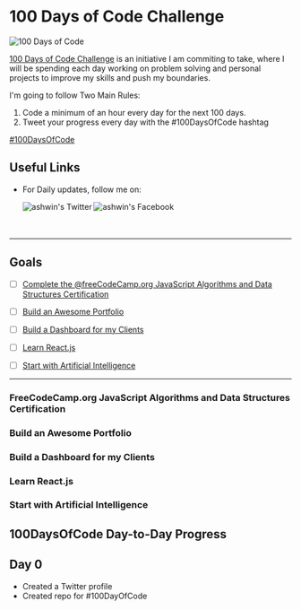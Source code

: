 # 100 Days of Code Challenge

<p>
<img src="https://raw.githubusercontent.com/AswinBarath/100-days-of-code-challenge/master/assets/%23100DaysOfCode%20-%20Dark%20design.png" alt="100 Days of Code" />
</p>

[100 Days of Code Challenge](https://www.100daysofcode.com/) is an initiative I am commiting to take, where I will be spending each day working on problem solving and personal projects to improve my skills and push my boundaries.


I'm going to follow Two Main Rules:
1. Code a minimum of an hour every day for the next 100 days.
2. Tweet your progress every day with the #100DaysOfCode hashtag 


[#100DaysOfCode](https://100DaysOfCode.com) 


## Useful Links

- For Daily updates, follow me on:

    <a href="https://twitter.com/jax_ai_">
    <img align="left" alt="ashwin's Twitter" src="https://img.icons8.com/bubbles/50/000000/twitter.png"/>
    </a>

    <a href="https://www.instagram.com/jax_ai_">
    <img align="left" alt="ashwin's Facebook" src="https://img.icons8.com/bubbles/50/000000/instagram.png"/>
    </a>

<br>
<br>
<br>


---


## Goals

- [ ] [Complete the @freeCodeCamp.org JavaScript Algorithms and Data Structures Certification](#freeCodeCamp.org-javascript-algorithms-and-data-structures-certification)
- [ ] [Build an Awesome Portfolio](#build-an-awesome-portfolio)
- [ ] [Build a Dashboard for my Clients](#build-a-dashboard-for-my-clients)
- [ ] [Learn React.js](#learn-react.js)
- [ ] [Start with Artificial Intelligence](#start-with-artificial-intelligence)


---


### FreeCodeCamp.org JavaScript Algorithms and Data Structures Certification


### Build an Awesome Portfolio


### Build a Dashboard for my Clients


### Learn React.js



### Start with Artificial Intelligence



## 100DaysOfCode Day-to-Day Progress

## Day 0

- Created a Twitter profile
- Created repo for #100DayOfCode



